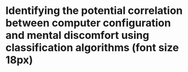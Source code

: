 <h1>Identifying the potential correlation between computer configuration and mental discomfort using classification algorithms (font size 18px)</h1>

